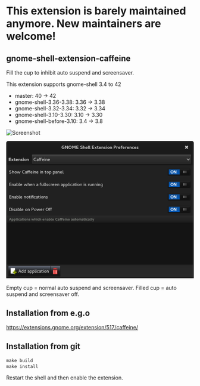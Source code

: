 # This extension is barely maintained anymore. New maintainers are welcome!

## gnome-shell-extension-caffeine

Fill the cup to inhibit auto suspend and screensaver.

This extension supports gnome-shell 3.4 to 42

* master: 40 -> 42
* gnome-shell-3.36-3.38: 3.36 -> 3.38
* gnome-shell-3.32-3.34: 3.32 -> 3.34
* gnome-shell-3.10-3.30: 3.10 -> 3.30
* gnome-shell-before-3.10: 3.4 -> 3.8

![Screenshot](https://github.com/eonpatapon/gnome-shell-extension-caffeine/raw/master/screenshot.png)

![Preferences](https://github.com/eonpatapon/gnome-shell-extension-caffeine/raw/master/screenshot-prefs.png)

Empty cup = normal auto suspend and screensaver. Filled cup = auto suspend and
screensaver off.

## Installation from e.g.o

https://extensions.gnome.org/extension/517/caffeine/

## Installation from git
```
make build
make install
```

Restart the shell and then enable the extension.
